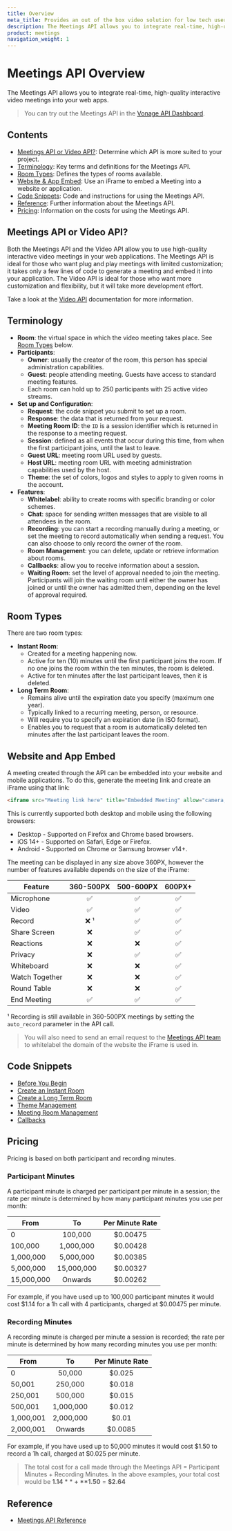 ```yaml
---
title: Overview
meta_title: Provides an out of the box video solution for low tech users
description: The Meetings API allows you to integrate real-time, high-quality interactive video meetings into your web apps
product: meetings
navigation_weight: 1
---
```


# Meetings API Overview

The Meetings API allows you to integrate real-time, high-quality interactive video meetings into your web apps.

> You can try out the Meetings API in the [Vonage API Dashboard](https://dashboard.nexmo.com).

## Contents

* [Meetings API or Video API?](#meetings-api-or-video-api): Determine which API is more suited to your project.
* [Terminology](#terminology): Key terms and definitions for the Meetings API.
* [Room Types](#room-types): Defines the types of rooms available.
* [Website & App Embed](#website-and-app-embed): Use an iFrame to embed a Meeting into a website or application.
* [Code Snippets](#code-snippets): Code and instructions for using the Meetings API.
* [Reference](#reference): Further information about the Meetings API.
* [Pricing](#pricing): Information on the costs for using the Meetings API.

## Meetings API or Video API?

Both the Meetings API and the Video API allow you to use high-quality interactive video meetings in your web applications. The Meetings API is ideal for those who want plug and play meetings with limited customization; it takes only a few lines of code to generate a meeting and embed it into your application. The Video API is ideal for those who want more customization and flexibility, but it will take more development effort.

Take a look at the [Video API](https://tokbox.com/developer/) documentation for more information.

## Terminology

* **Room**: the virtual space in which the video meeting takes place. See [Room Types](#room-types) below.
* **Participants**:
  * **Owner**: usually the creator of the room, this person has special administration capabilities.
  * **Guest**: people attending meeting. Guests have access to standard meeting features.
  * Each room can hold up to 250 participants with 25 active video streams.
* **Set up and Configuration**:
  * **Request**: the code snippet you submit to set up a room.
  * **Response**: the data that is returned from your request.
  * **Meeting Room ID**: the ``ID`` is a session identifier which is returned in the response to a meeting request.
  * **Session**: defined as all events that occur during this time, from when the first participant joins, until the last to leave.
  * **Guest URL**: meeting room URL used by guests.
  * **Host URL**: meeting room URL with meeting administration capabilities used by the host.
  * **Theme**: the set of colors, logos and styles to apply to given rooms in the account.
* **Features**:
  * **Whitelabel**: ability to create rooms with specific branding or color schemes.
  * **Chat**: space for sending written messages that are visible to all attendees in the room.
  * **Recording**: you can start a recording manually during a meeting, or set the meeting to record automatically when sending a request. You can also choose to only record the owner of the room.
  * **Room Management**: you can delete, update or retrieve information about rooms.
  * **Callbacks**: allow you to receive information about a session.
  * **Waiting Room**: set the level of approval needed to join the meeting. Participants will join the waiting room until either the owner has joined or until the owner has admitted them, depending on the level of approval required.

## Room Types

There are two room types:

* **Instant Room**:
  * Created for a meeting happening now.
  * Active for ten (10) minutes until the first participant joins the room.
      If no one joins the room within the ten minutes, the room is deleted.
  * Active for ten minutes after the last participant leaves, then it is deleted.
* **Long Term Room**:
  * Remains alive until the expiration date you specify (maximum one year).
  * Typically linked to a recurring meeting, person, or resource.
  * Will require you to specify an expiration date (in ISO format).
  * Enables you to request that a room is automatically deleted ten minutes after the last participant leaves the room.

## Website and App Embed

A meeting created through the API can be embedded into your website and mobile applications. To do this, generate the meeting link and create an iFrame using that link:

``` HTML
<iframe src="Meeting link here" title="Embedded Meeting" allow="camera;microphone"></iframe>
```

This is currently supported both desktop and mobile using the following browsers:

* Desktop - Supported on Firefox and Chrome based browsers.
* iOS 14+ - Supported on Safari, Edge or Firefox.
* Android - Supported on Chrome or Samsung browser v14+.

The meeting can be displayed in any size above 360PX, however the number of features available depends on the size of the iFrame:

Feature | 360-500PX | 500-600PX | 600PX+
-- | :--: | :--: | :--:
Microphone | ✅ | ✅ | ✅
Video | ✅ | ✅ | ✅
Record | ❌ ¹ | ✅ | ✅
Share Screen | ❌ | ✅ | ✅
Reactions | ❌ | ❌ | ✅
Privacy | ❌ | ✅ | ✅
Whiteboard | ❌ | ❌ | ✅
Watch Together | ❌ | ❌ | ✅
Round Table | ❌ | ❌ | ✅
End Meeting | ✅ | ✅ | ✅

¹ Recording is still available in 360-500PX meetings by setting the ``auto_record`` parameter in the API call.

> You will also need to send an email request to the [Meetings API team](mailto:meetings-api@vonage.com) to whitelabel the domain of the website the iFrame is used in.

## Code Snippets

* [Before You Begin](code-snippets/before-you-begin)
* [Create an Instant Room](code-snippets/create-instant-room)
* [Create a Long Term Room](code-snippets/create-long-term-room)
* [Theme Management](code-snippets/theme-management)
* [Meeting Room Management](code-snippets/room-management)
* [Callbacks](code-snippets/callbacks)

## Pricing

Pricing is based on both participant and recording minutes.

### Participant Minutes

A participant minute is charged per participant per minute in a session; the rate per minute is determined by how many participant minutes you use per month:

From | To | Per Minute Rate
-- | :--: | :--:
0 | 100,000 | $0.00475
100,000 | 1,000,000 | $0.00428
1,000,000 | 5,000,000 | $0.00385
5,000,000 | 15,000,000 | $0.00327
15,000,000 | Onwards | $0.00262

For example, if you have used up to 100,000 participant minutes it would cost $1.14 for a 1h call with 4 participants, charged at $0.00475 per minute.

### Recording Minutes

A recording minute is charged per minute a session is recorded; the rate per minute is determined by how many recording minutes you use per month:

From | To | Per Minute Rate
-- | :--: | :--:
0 | 50,000 | $0.025
50,001 | 250,000 | $0.018
250,001 | 500,000 | $0.015
500,001 | 1,000,000 | $0.012
1,000,001 | 2,000,000 | $0.01
2,000,001 | Onwards | $0.0085

For example, if you have used up to 50,000 minutes it would cost $1.50 to record a 1h call, charged at $0.025 per minute.

> The total cost for a call made through the Meetings API = Participant Minutes + Recording Minutes. In the above examples, your total cost would be **$1.14** + **$1.50** = **$2.64**

## Reference

* [Meetings API Reference](/api/meetings)
